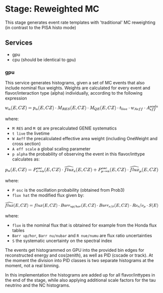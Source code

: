 # Stage: Reweighted MC

This stage generates event rate templates with 'traditional' MC reweighting (in contrast to the PISA histo mode)

## Services

* gpu
* cpu (should be identical to gpu)

### gpu

This service generates histograms, given a set of MC events that also include nominal flux weights.
Weights are calculated for every event and flavor/interaction type (alpha) individually, according to the following expression

![weights](images/weight.png)
<!---
w_\alpha(E,CZ) = p_\alpha(E,CZ) \cdot M_{RES}(E,CZ) \cdot M_{QE}(E,CZ) \cdot t_{live} \cdot w_{Aeff} \cdot A_{eff}^{scale}
--->


where:
  * `M RES` and `M QE` are precalculated GENIE systematics
  * `t live` the livetime
  * `W Aeff` the precalculated effective area weight (including OneWeight and cross section)
  * `A eff scale` a global scaling parameter
  * `p alpha` the probability of observing the event in this flavor/inttype calculates as:

![prob](images/prob.png)
<!---
p_\alpha(E,CZ) = P^{osc}_{e\rightarrow\alpha}(E,CZ) \cdot \widehat{flux}_e(E,CZ) + P^{osc}_{\mu\rightarrow\alpha}(E,CZ) \cdot \widehat{flux}_\mu(E,CZ)
--->

where:
  * `P osc` is the oscillation probability (obtained from Prob3)
  * `flux hat` the modified flux given by:

![flux](images/flux.png)
<!---
\widehat{flux}(E,CZ) = flux(E,CZ) \cdot Barr_{up/hor}(E,CZ) \cdot Barr_{\nu/\bar{\nu}}(E,CZ) \cdot R{\nu_e/\nu_\mu} \cdot S(E)
--->

where:
  * `flux` is the nominal flux that is obtained for example from the Honda flux tables
  * `Barr up/hor`, `Barr nu/nubar` and `R nue/numu` are flux ratio uncertainties
  * `S` the systematic uncertainty on the spectral index

The events get histogrammed on GPU into the provided bin edges for reconstructed energy and cos(zenith), as well as PID (cscade or track). At the moment the division into PID classes is two separate histograms at the moment, not a real binning.

In this implementation the histograms are added up for all flavor/inttypes in the end of the stage, while also applying additional scale factors for the tau neutrino and the NC histograms.

